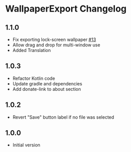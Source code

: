 # WallpaperExport Changelog

## 1.1.0
*   Fix exporting lock-screen wallpaper [#13](https://github.com/cvzi/WallpaperExport/issues/13)
*   Allow drag and drop for multi-window use
*   Added Translation

## 1.0.3
*   Refactor Kotlin code
*   Update gradle and dependencies
*   Add donate-link to about section

## 1.0.2
*   Revert "Save" button label if no file was selected

## 1.0.0
*   Initial version
